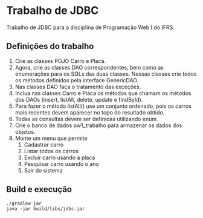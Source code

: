 # Trabalho de JDBC
Trabalho de JDBC para a disciplina de Programação Web I do IFRS.

## Definições do trabalho
1) Crie as classes POJO Carro e Placa.
2) Agora, crie as classes DAO correspondentes, bem como as enumerações para os SQLs das duas classes. Nessas classes crie todos os métodos definidos pela interface GenericDAO.
3) Nas classes DAO faça o tratamento das exceções.
4) Inclua nas classes Carro e Placa os métodos que chamam os métodos dos DAOs (insert, listAll, delete, update e findById).
5) Para fazer o método listAll() use um conjunto ordenado, pois os carros mais recentes devem aparecer no topo do resultado obtido.
6) Todas as consultas devem ser definidas utilizando enum.
7) Crie o banco de dados pw1_trabalho para armazenar os dados dos objetos.
8) Monte um menu que permite
    1) Cadastrar carro
    2) Listar todos os carros
    3) Excluir carro usando a placa
    4) Pesquisar carro usando o ano
    5) Sair do sistema

## Build e execução
```
./gradlew jar
java -jar build/libs/jdbc.jar
```
